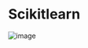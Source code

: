 # Scikitlearn

![image](https://github.com/Samxnx/Scikitlearn/assets/92503583/b3e68d68-acbe-49fd-a276-8ec0df545694)
